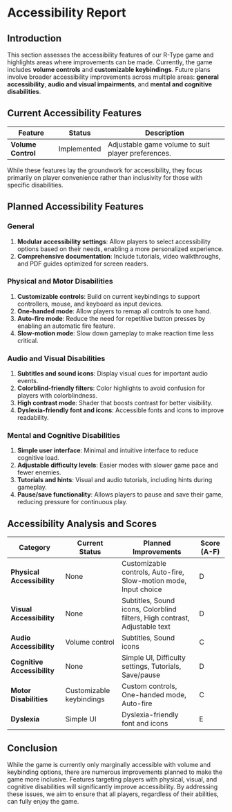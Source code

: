 # Accessibility Report

## Introduction
This section assesses the accessibility features of our R-Type game and highlights areas where improvements can be made. Currently, the game includes **volume controls** and **customizable keybindings**. Future plans involve broader accessibility improvements across multiple areas: **general accessibility**, **audio and visual impairments**, and **mental and cognitive disabilities**.

## Current Accessibility Features
| Feature                         | Status               | Description                                          |
|----------------------------------|----------------------|------------------------------------------------------|
| **Volume Control**               | Implemented          | Adjustable game volume to suit player preferences.    |

While these features lay the groundwork for accessibility, they focus primarily on player convenience rather than inclusivity for those with specific disabilities.

## Planned Accessibility Features

### General
1. **Modular accessibility settings**: Allow players to select accessibility options based on their needs, enabling a more personalized experience.
2. **Comprehensive documentation**: Include tutorials, video walkthroughs, and PDF guides optimized for screen readers.

### Physical and Motor Disabilities
1. **Customizable controls**: Build on current keybindings to support controllers, mouse, and keyboard as input devices.
2. **One-handed mode**: Allow players to remap all controls to one hand.
3. **Auto-fire mode**: Reduce the need for repetitive button presses by enabling an automatic fire feature.
4. **Slow-motion mode**: Slow down gameplay to make reaction time less critical.

### Audio and Visual Disabilities
1. **Subtitles and sound icons**: Display visual cues for important audio events.
2. **Colorblind-friendly filters**: Color highlights to avoid confusion for players with colorblindness.
3. **High contrast mode**: Shader that boosts contrast for better visibility.
4. **Dyslexia-friendly font and icons**: Accessible fonts and icons to improve readability.

### Mental and Cognitive Disabilities
1. **Simple user interface**: Minimal and intuitive interface to reduce cognitive load.
2. **Adjustable difficulty levels**: Easier modes with slower game pace and fewer enemies.
3. **Tutorials and hints**: Visual and audio tutorials, including hints during gameplay.
4. **Pause/save functionality**: Allows players to pause and save their game, reducing pressure for continuous play.

## Accessibility Analysis and Scores

| Category                    | Current Status | Planned Improvements                        | Score (A-F) |
|-----------------------------|----------------|---------------------------------------------|-------------|
| **Physical Accessibility**   | None | Customizable controls, Auto-fire, Slow-motion mode, Input choice | D           |
| **Visual Accessibility**     | None           | Subtitles, Sound icons, Colorblind filters, High contrast, Adjustable text | D           |
| **Audio Accessibility**      | Volume control | Subtitles, Sound icons                      | C           |
| **Cognitive Accessibility**  | None           | Simple UI, Difficulty settings, Tutorials, Save/pause | D           |
| **Motor Disabilities**       | Customizable keybindings | Custom controls, One-handed mode, Auto-fire | C           |
| **Dyslexia**                 | Simple UI           | Dyslexia-friendly font and icons                      | E           |

## Conclusion
While the game is currently only marginally accessible with volume and keybinding options, there are numerous improvements planned to make the game more inclusive. Features targeting players with physical, visual, and cognitive disabilities will significantly improve accessibility. By addressing these issues, we aim to ensure that all players, regardless of their abilities, can fully enjoy the game.
